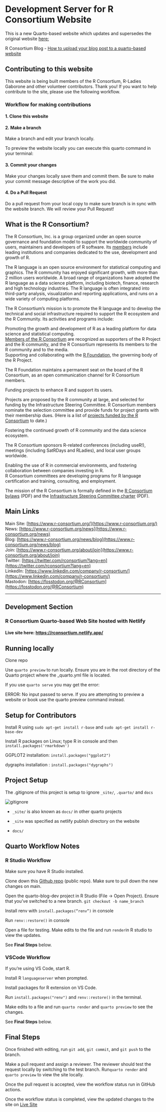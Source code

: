 # Development Server for R Consortium Website

This is a new Quarto-based website which updates and supersedes the original website [here:](https://www.r-consortium.org/)

R Consortium Blog - [How to upload your blog post to a quarto-based website](https://rconsortium.netlify.app/blog/how_to_post.html)

## Contributing to this website

This website is being built members of the R Consortium, R-Ladies Gaborone and other volunteer contributors. Thank you! If you want to help contribute to the site, please use the following workflow.

### Workflow for making contributions

#### 1. Clone this website

#### 2. Make a branch

Make a branch and edit your branch locally.

To preview the website locally you can execute this quarto command in your terminal:

#### 3. Commit your changes

Make your changes locally save them and commit them. Be sure to make your commit message descriptive of the work you did.

#### 4. Do a Pull Request

Do a pull request from your local copy to make sure branch is in sync with the website branch. We will review your Pull Request!

## What is the R Consortium?

The R Consortium, Inc. is a group organized under an open source governance and foundation model to support the worldwide community of users, maintainers and developers of R software. Its [members](https://rconsortium.netlify.app/members) include leading institutions and companies dedicated to the use, development and growth of R.

The R language is an open source environment for statistical computing and graphics. The R community has enjoyed significant growth, with more than 2 million users worldwide. A broad range of organizations have adopted the R language as a data science platform, including biotech, finance, research and high technology industries. The R language is often integrated into third-party analysis, visualization and reporting applications, and runs on a wide variety of computing platforms.

The R Consortium’s mission is to promote the R language and to develop the technical and social infrastructure required to support the R ecosystem and the R Community. Its activities and programs include:

Promoting the growth and development of R as a leading platform for data science and statistical computing.  
[Members of the R Consortium](https://rconsortium.netlify.app/members) are recognized as supporters of the R Project and the R community, and the R Consortium represents its members to the R community and to the media.  
Supporting and collaborating with the [R Foundation](https://www.r-project.org/foundation/), the governing body of the R Project.

The R Foundation maintains a permanent seat on the board of the R Consortium, as an open communication channel for R Consortium members.

Funding projects to enhance R and support its users.

Projects are proposed by the R community at large, and selected for funding by the Infrastructure Steering Committee. R Consortium members nominate the selection committee and provide funds for project grants with their membership dues. (Here is a list of [projects funded by the R Consortium](https://rconsortium.netlify.app/all-projects/funded-projects) to date.)

Fostering the continued growth of R community and the data science ecosystem.

The R Consortium sponsors R-related conferences (including useR!), meetings (including SatRDays and RLadies), and local user groups worldwide.

Enabling the use of R in commercial environments, and fostering collaboration between companies investing in R.  
R Consortium committees are developing programs for R language certification and training, consulting, and employment.

The mission of the R Consortium is formally defined in the [R Consortium bylaws](rc-docs/Bylaws-GU-Draft-7-9-2024.docx.pdf) (PDF) and the [Infrastructure Steering Committee charter](rc-docs/ISC-Charter-08-11-23.pdf) (PDF).

## Main Links

Main Site: [https://www.r-consortium.org/](https://www.r-consortium.org/)  
News: [https://www.r-consortium.org/news](https://www.r-consortium.org/news)  
Blog: [https://www.r-consortium.org/news/blog](https://www.r-consortium.org/news/blog)  
Join: [https://www.r-consortium.org/about/join](https://www.r-consortium.org/about/join)  
Twitter: [https://twitter.com/rconsortium?lang=en](https://twitter.com/rconsortium?lang=en)  
LinkedIn: [https://www.linkedin.com/company/r-consortium/](https://www.linkedin.com/company/r-consortium/)  
Mastodon: [https://fosstodon.org/@RConsortium](https://fosstodon.org/@RConsortium)

---

## Development Section

### R Consortium Quarto-based Web Site hosted with Netlify

#### Live site here: <https://rconsortium.netlify.app/>

## Running locally

Clone repo

Use `quarto preview` to run locally. Ensure you are in the root directory of the Quarto project where the _quarto.yml file is located.

If you use `quarto serve` you may get the error:

ERROR: No input passed to serve.
If you are attempting to preview a website or book use the quarto preview command instead.

## Setup for Contributors

Install R using `sudo apt-get install r-base` and `sudo apt-get install r-base-dev`

Install R packages on Linux; type R in console and then `install.packages('rmarkdown')`

GGPLOT2 installation: `install.packages("ggplot2")`

dygraphs installation : `install.packages("dygraphs")`

## Project Setup

The .gitignore of this project is setup to ignore `_site/`, `.quarto/` and `docs`

![gitignore](image/gitignore.png)

- `_site/` is also known as `docs/` in other quarto projects

- `_site` was specified as netlify publish directory on the website 

- `docs/` 

## Quarto Workflow Notes

### R Studio Workflow

Make sure you have R Studio installed.

Clone down this [Github repo](https://github.com/Oppkey/quarto-blog-dev/) (public repo). Make sure to pull down the new changes on main.

Open the quarto-blog-dev project in R Studio (File → Open Project). Ensure that you’ve switched to a new branch. `git checkout -b name_branch`

Install renv with `install.packages(“renv”)` in console

Run `renv::restore()` in console

Open a file for testing. Make edits to the file and run `render`in R studio to view the updates.

See **Final Steps** below.

### VSCode Workflow

If you’re using VS Code, start R.

Install R `languageserver` when prompted.

Install packages for R extension on VS Code.

Run `install.packages("renv")` and `renv::restore()` in the terminal.

Make edits to a file and run `quarto render` and `quarto preview` to see the changes.

See **Final Steps** below.

## Final Steps

Once finished with editing, run `git add`, `git commit`, and `git push` to the branch.

Make a pull request and assign a reviewer. The reviewer should test the request locally by switching to the test branch. Run`quarto render` and `quarto preview` to view the site locally.

Once the pull request is accepted, view the workflow status run in GitHub actions.

Once the workflow status is completed, view the updated changes to the site on [Live Site](https://rconsortium.netlify.app)
